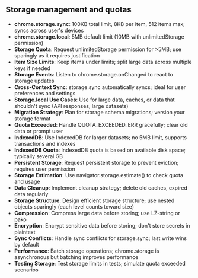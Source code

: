 ## Storage management and quotas

- **chrome.storage.sync**: 100KB total limit, 8KB per item, 512 items max; syncs across user's devices
- **chrome.storage.local**: 5MB default limit (10MB with unlimitedStorage permission)
- **Storage Quota**: Request unlimitedStorage permission for >5MB; use sparingly as it requires justification
- **Item Size Limits**: Keep items under limits; split large data across multiple keys if needed
- **Storage Events**: Listen to chrome.storage.onChanged to react to storage updates
- **Cross-Context Sync**: storage.sync automatically syncs; ideal for user preferences and settings
- **Storage.local Use Cases**: Use for large data, caches, or data that shouldn't sync (API responses, large datasets)
- **Migration Strategy**: Plan for storage schema migrations; version your storage format
- **Quota Exceeded**: Handle QUOTA_EXCEEDED_ERR gracefully; clear old data or prompt user
- **IndexedDB**: Use IndexedDB for larger datasets; no 5MB limit, supports transactions and indexes
- **IndexedDB Quota**: IndexedDB quota is based on available disk space; typically several GB
- **Persistent Storage**: Request persistent storage to prevent eviction; requires user permission
- **Storage Estimation**: Use navigator.storage.estimate() to check quota and usage
- **Data Cleanup**: Implement cleanup strategy; delete old caches, expired data regularly
- **Storage Structure**: Design efficient storage structure; use nested objects sparingly (each level counts toward size)
- **Compression**: Compress large data before storing; use LZ-string or pako
- **Encryption**: Encrypt sensitive data before storing; don't store secrets in plaintext
- **Sync Conflicts**: Handle sync conflicts for storage.sync; last write wins by default
- **Performance**: Batch storage operations; chrome.storage is asynchronous but batching improves performance
- **Testing Storage**: Test storage limits in tests; simulate quota exceeded scenarios
